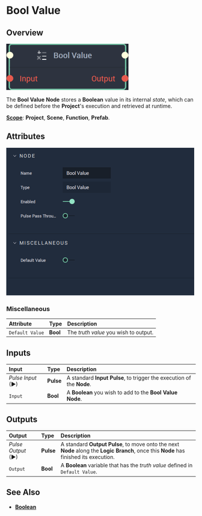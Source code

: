 # Bool Value

## Overview

![The Bool Value Node.](../../../.gitbook/assets/boolvaluenode20241.png)

The **Bool Value** **Node** stores a **Boolean** value in its internal _state_, which can be defined before the **Project**'s execution and retrieved at runtime.

[**Scope**](../../overview.md#scopes): **Project**, **Scene**, **Function**, **Prefab**.

## Attributes

![The Bool Value Node Attributes.](../../../.gitbook/assets/node-bool-value2-attr.png)

### Miscellaneous

| Attribute | Type | Description |
| :--- | :--- | :--- |
| `Default Value` | **Bool** | The _truth value_ you wish to output. |

## Inputs

| Input | Type | Description |
| :--- | :--- | :--- |
| _Pulse Input_ \(►\) | **Pulse** | A standard **Input Pulse**, to trigger the execution of the **Node**. |
| `Input` | **Bool** | A **Boolean** you wish to add to the **Bool Value** **Node**. |

## Outputs

| Output | Type | Description |
| :--- | :--- | :--- |
| _Pulse Output_ \(►\) | **Pulse** | A standard **Output Pulse**, to move onto the next **Node** along the **Logic Branch**, once this **Node** has finished its execution. |
| `Output` | **Bool** | A **Boolean** variable that has the _truth value_ defined in `Default Value`. |

## See Also

* [**Boolean**](./)

